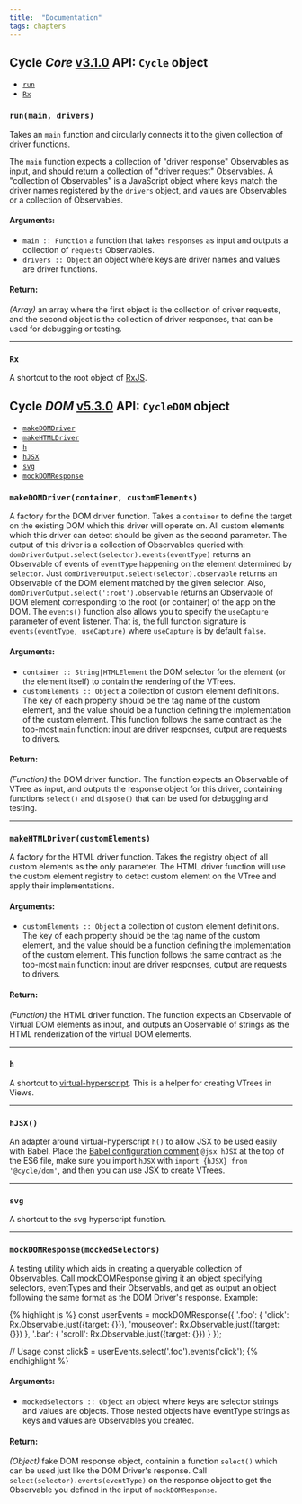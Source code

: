 ```yaml
---
title:  "Documentation"
tags: chapters
---
```


## Cycle *Core* [v3.1.0](https://github.com/cyclejs/cycle-core/releases/tag/v1.0.1) API: `Cycle` object

- [`run`](#run)
- [`Rx`](#Rx)

### <a id="run"></a> `run(main, drivers)`

Takes an `main` function and circularly connects it to the given collection
of driver functions.

The `main` function expects a collection of "driver response" Observables
as input, and should return a collection of "driver request" Observables.
A "collection of Observables" is a JavaScript object where
keys match the driver names registered by the `drivers` object, and values
are Observables or a collection of Observables.

#### Arguments:

- `main :: Function` a function that takes `responses` as input and outputs a collection of `requests` Observables.
- `drivers :: Object` an object where keys are driver names and values are driver functions.

#### Return:

*(Array)* an array where the first object is the collection of driver requests, and the second object is the collection of driver responses, that
can be used for debugging or testing.

- - -

### <a id="Rx"></a> `Rx`

A shortcut to the root object of
[RxJS](https://github.com/Reactive-Extensions/RxJS).

## Cycle *DOM* [v5.3.0](https://github.com/cyclejs/cycle-dom/releases/tag/v5.3.0) API: `CycleDOM` object

- [`makeDOMDriver`](#makeDOMDriver)
- [`makeHTMLDriver`](#makeHTMLDriver)
- [`h`](#h)
- [`hJSX`](#hJSX)
- [`svg`](#svg)
- [`mockDOMResponse`](#mockDOMResponse)

### <a id="makeDOMDriver"></a> `makeDOMDriver(container, customElements)`

A factory for the DOM driver function. Takes a `container` to define the
target on the existing DOM which this driver will operate on. All custom
elements which this driver can detect should be given as the second
parameter. The output of this driver is a collection of Observables queried
with: `domDriverOutput.select(selector).events(eventType)` returns an
Observable of events of `eventType` happening on the element determined by
`selector`. Just `domDriverOutput.select(selector).observable` returns
an Observable of the DOM element matched by the given selector. Also,
`domDriverOutput.select(':root').observable` returns an Observable of
DOM element corresponding to the root (or container) of the app on the DOM.
The `events()` function also allows you to specify the `useCapture`
parameter of event listener. That is, the full function signature is
`events(eventType, useCapture)` where `useCapture` is by default `false`.

#### Arguments:

- `container :: String|HTMLElement` the DOM selector for the element (or the element itself) to contain the rendering of the VTrees.
- `customElements :: Object` a collection of custom element definitions. The key of each property should be the tag name of the custom element, and
the value should be a function defining the implementation of the custom
element. This function follows the same contract as the top-most `main`
function: input are driver responses, output are requests to drivers.

#### Return:

*(Function)* the DOM driver function. The function expects an Observable of VTree as input, and outputs the response object for this
driver, containing functions `select()` and `dispose()` that can be used
for debugging and testing.

- - -

### <a id="makeHTMLDriver"></a> `makeHTMLDriver(customElements)`

A factory for the HTML driver function. Takes the registry object of all
custom elements as the only parameter. The HTML driver function will use
the custom element registry to detect custom element on the VTree and apply
their implementations.

#### Arguments:

- `customElements :: Object` a collection of custom element definitions. The key of each property should be the tag name of the custom element, and
the value should be a function defining the implementation of the custom
element. This function follows the same contract as the top-most `main`
function: input are driver responses, output are requests to drivers.

#### Return:

*(Function)* the HTML driver function. The function expects an Observable of Virtual DOM elements as input, and outputs an Observable of
strings as the HTML renderization of the virtual DOM elements.

- - -

### <a id="h"></a> `h`

A shortcut to [virtual-hyperscript](
https://github.com/Matt-Esch/virtual-dom/tree/master/virtual-hyperscript).
This is a helper for creating VTrees in Views.

- - -

### <a id="hJSX"></a> `hJSX()`

An adapter around virtual-hyperscript `h()` to allow JSX to be used easily
with Babel. Place the [Babel configuration comment](
http://babeljs.io/docs/advanced/transformers/other/react/) `@jsx hJSX` at
the top of the ES6 file, make sure you import `hJSX` with
`import {hJSX} from '@cycle/dom'`, and then you can use JSX to create
VTrees.

- - -

### <a id="svg"></a> `svg`

A shortcut to the svg hyperscript function.

- - -

### <a id="mockDOMResponse"></a> `mockDOMResponse(mockedSelectors)`

A testing utility which aids in creating a queryable collection of
Observables. Call mockDOMResponse giving it an object specifying selectors,
eventTypes and their Observabls, and get as output an object following the
same format as the DOM Driver's response. Example:

{% highlight js %}
const userEvents = mockDOMResponse({
  '.foo': {
    'click': Rx.Observable.just({target: {}}),
    'mouseover': Rx.Observable.just({target: {}})
  },
  '.bar': {
    'scroll': Rx.Observable.just({target: {}})
  }
});

// Usage
const click$ = userEvents.select('.foo').events('click');
{% endhighlight %}

#### Arguments:

- `mockedSelectors :: Object` an object where keys are selector strings and values are objects. Those nested objects have eventType strings as keys
and values are Observables you created.

#### Return:

*(Object)* fake DOM response object, containin a function `select()` which can be used just like the DOM Driver's response. Call
`select(selector).events(eventType)` on the response object to get the
Observable you defined in the input of `mockDOMResponse`.
